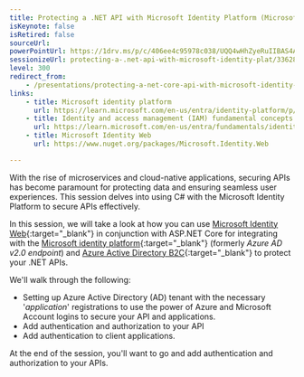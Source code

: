 ```yaml
---
title: Protecting a .NET API with Microsoft Identity Platform (Microsoft Entra)
isKeynote: false
isRetired: false
sourceUrl:
powerPointUrl: https://1drv.ms/p/c/406ee4c95978c038/UQQ4wHhZyeRuIIBAS4ABAAAAANy9NNDUfJOXK9c
sessionizeUrl: protecting-a-.net-api-with-microsoft-identity-plat/33628
level: 300
redirect_from:
    - /presentations/protecting-a-net-core-api-with-microsoft-identity-platform
links:
    - title: Microsoft identity platform
      url: https://learn.microsoft.com/en-us/entra/identity-platform/p/?wt.mc_id=DT-MVP-4024623
    - title: Identity and access management (IAM) fundamental concepts
      url: https://learn.microsoft.com/en-us/entra/fundamentals/identity-fundamental-concepts/?wt.mc_id=DT-MVP-4024623
    - title: Microsoft Identity Web
      url: https://www.nuget.org/packages/Microsoft.Identity.Web

---
```


With the rise of microservices and cloud-native applications, securing APIs has become paramount for protecting data and ensuring seamless user experiences. This session delves into using C# with the Microsoft Identity Platform to secure APIs effectively.

In this session, we will take a look at how you can use [Microsoft Identity Web](https://www.nuget.org/packages/Microsoft.Identity.Web){:target="_blank"} in conjunction with ASP.NET Core for integrating with the [Microsoft identity platform](https://docs.microsoft.com/en-us/azure/active-directory/develop/?wt.mc_id=DT-MVP-4024623){:target="_blank"} (formerly *Azure AD v2.0 endpoint*) and [Azure Active Directory B2C](https://docs.microsoft.com/en-us/azure/active-directory-b2c/?wt.mc_id=DT-MVP-4024623){:target="_blank"} to protect your .NET APIs.

We'll walk through the following:

* Setting up Azure Active Directory (AD) tenant with the necessary '*application*' registrations to use the power of Azure and Microsoft Account logins to secure your API and applications.
* Add authentication and authorization to your API
* Add authentication to client applications.

At the end of the session, you'll want to go and add authentication and authorization to your APIs.
